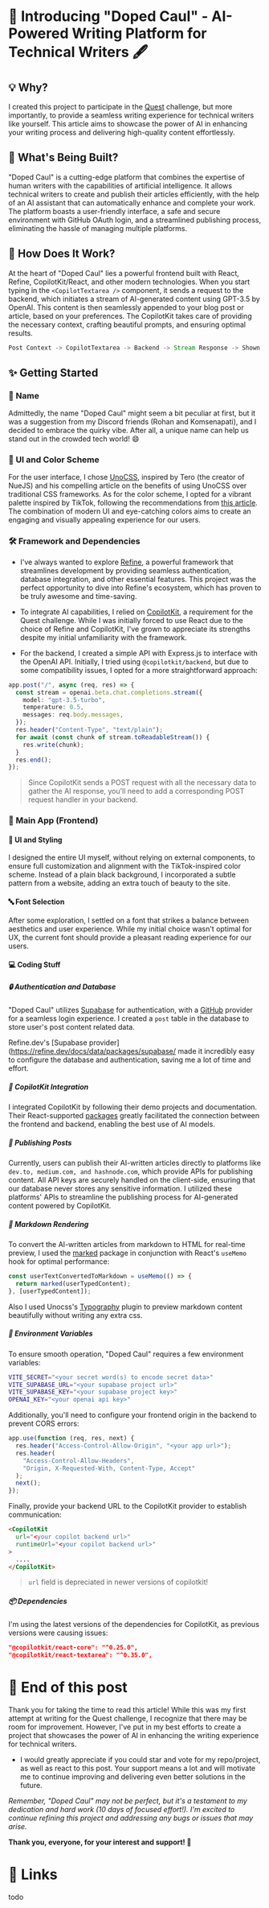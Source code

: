 # 🚀 Introducing "Doped Caul" - AI-Powered Writing Platform for Technical Writers 🖋️

## 💡 Why?

I created this project to participate in the [Quest](https://quine.sh/user/ArnavK-09) challenge, but more importantly, to provide a seamless writing experience for technical writers like yourself. This article aims to showcase the power of AI in enhancing your writing process and delivering high-quality content effortlessly.

## 🔨 What's Being Built?

"Doped Caul" is a cutting-edge platform that combines the expertise of human writers with the capabilities of artificial intelligence. It allows technical writers to create and publish their articles efficiently, with the help of an AI assistant that can automatically enhance and complete your work. The platform boasts a user-friendly interface, a safe and secure environment with GitHub OAuth login, and a streamlined publishing process, eliminating the hassle of managing multiple platforms.

## 🧠 How Does It Work?

At the heart of "Doped Caul" lies a powerful frontend built with React, Refine, CopilotKit/React, and other modern technologies. When you start typing in the `<CopilotTextarea />` component, it sends a request to the backend, which initiates a stream of AI-generated content using GPT-3.5 by OpenAI. This content is then seamlessly appended to your blog post or article, based on your preferences. The CopilotKit takes care of providing the necessary context, crafting beautiful prompts, and ensuring optimal results.

```scala
Post Context -> CopilotTextarea -> Backend -> Stream Response -> Shown on Frontend -> Accepted by Writer
```

## ✨ Getting Started

### 🔖 Name

Admittedly, the name "Doped Caul" might seem a bit peculiar at first, but it was a suggestion from my Discord friends (Rohan and Komsenapati), and I decided to embrace the quirky vibe. After all, a unique name can help us stand out in the crowded tech world! 😄

### 🎨 UI and Color Scheme

For the user interface, I chose [UnoCSS](https://unocss.dev), inspired by Tero (the creator of NueJS) and his compelling article on the benefits of using UnoCSS over traditional CSS frameworks. As for the color scheme, I opted for a vibrant palette inspired by TikTok, following the recommendations from [this article](https://designshack.net/articles/trends/best-website-color-schemes/). The combination of modern UI and eye-catching colors aims to create an engaging and visually appealing experience for our users.

### 🛠️ Framework and Dependencies

- I've always wanted to explore [Refine](https://refine.dev), a powerful framework that streamlines development by providing seamless authentication, database integration, and other essential features. This project was the perfect opportunity to dive into Refine's ecosystem, which has proven to be truly awesome and time-saving.

- To integrate AI capabilities, I relied on [CopilotKit](https://copilotkit.ai), a requirement for the Quest challenge. While I was initially forced to use React due to the choice of Refine and CopilotKit, I've grown to appreciate its strengths despite my initial unfamiliarity with the framework.

- For the backend, I created a simple API with Express.js to interface with the OpenAI API. Initially, I tried using `@copilotkit/backend`, but due to some compatibility issues, I opted for a more straightforward approach:

```typescript
app.post("/", async (req, res) => {
  const stream = openai.beta.chat.completions.stream({
    model: "gpt-3.5-turbo",
    temperature: 0.5,
    messages: req.body.messages,
  });
  res.header("Content-Type", "text/plain");
  for await (const chunk of stream.toReadableStream()) {
    res.write(chunk);
  }
  res.end();
});
```

> Since CopilotKit sends a POST request with all the necessary data to gather the AI response, you'll need to add a corresponding POST request handler in your backend.

### 📝 Main App (Frontend)

#### 🎯 UI and Styling

I designed the entire UI myself, without relying on external components, to ensure full customization and alignment with the TikTok-inspired color scheme. Instead of a plain black background, I incorporated a subtle pattern from a website, adding an extra touch of beauty to the site.

#### 🔤 Font Selection

After some exploration, I settled on a font that strikes a balance between aesthetics and user experience. While my initial choice wasn't optimal for UX, the current font should provide a pleasant reading experience for our users.

#### 💻 Coding Stuff

##### 🔒 Authentication and Database

"Doped Caul" utilizes [Supabase](https://supabase.com) for authentication, with a [GitHub](https://github.com) provider for a seamless login experience. I created a `post` table in the database to store user's post content related data.

Refine.dev's [Supabase provider](https://refine.dev/docs/data/packages/supabase/ made it incredibly easy to configure the database and authentication, saving me a lot of time and effort.

##### 🧠 CopilotKit Integration

I integrated CopilotKit by following their demo projects and documentation. Their React-supported [packages](https://docs.copilotkit.ai/getting-started/quickstart-textarea) greatly facilitated the connection between the frontend and backend, enabling the best use of AI models.

##### 🚀 Publishing Posts

Currently, users can publish their AI-written articles directly to platforms like `dev.to, medium.com, and hashnode.com`, which provide APIs for publishing content. All API keys are securely handled on the client-side, ensuring that our database never stores any sensitive information. I utilized these platforms' APIs to streamline the publishing process for AI-generated content powered by CopilotKit.

##### 📝 Markdown Rendering

To convert the AI-written articles from markdown to HTML for real-time preview, I used the [marked](https://www.npmjs.com/package/marked) package in conjunction with React's `useMemo` hook for optimal performance:

```typescript
const userTextConvertedToMarkdown = useMemo(() => {
  return marked(userTypedContent);
}, [userTypedContent]);
```

Also I used Unocss's [Typography](https://unocss.dev/presets/typography) plugin to preview markdown content beautifully without writing any extra css.

##### 🔑 Environment Variables

To ensure smooth operation, "Doped Caul" requires a few environment variables:

```bash
VITE_SECRET="<your secret word(s) to encode secret data>"
VITE_SUPABASE_URL="<your supabase project url>"
VITE_SUPABASE_KEY="<your supabase project key>"
OPENAI_KEY="<your openai api key>"
```

Additionally, you'll need to configure your frontend origin in the backend to prevent CORS errors:

```typescript
app.use(function (req, res, next) {
  res.header("Access-Control-Allow-Origin", "<your app url>");
  res.header(
    "Access-Control-Allow-Headers",
    "Origin, X-Requested-With, Content-Type, Accept"
  );
  next();
});
```

Finally, provide your backend URL to the CopilotKit provider to establish communication:

```html
<CopilotKit
  url="<your copilot backend url>"
  runtimeUrl="<your copilot backend url>"
>
  ....
</CopilotKit>
```

> `url` field is depreciated in newer versions of copilotkit!

##### 📦 Dependencies

I'm using the latest versions of the dependencies for CopilotKit, as previous versions were causing issues:

```json
"@copilotkit/react-core": "^0.25.0",
"@copilotkit/react-textarea": "^0.35.0",
```

# 💝 End of this post

Thank you for taking the time to read this article! While this was my first attempt at writing for the Quest challenge, I recognize that there may be room for improvement. However, I've put in my best efforts to create a project that showcases the power of AI in enhancing the writing experience for technical writers.

- I would greatly appreciate if you could star and vote for my repo/project, as well as react to this post. Your support means a lot and will motivate me to continue improving and delivering even better solutions in the future.

_Remember, "Doped Caul" may not be perfect, but it's a testament to my dedication and hard work (10 days of focused effort!). I'm excited to continue refining this project and addressing any bugs or issues that may arise._

**Thank you, everyone, for your interest and support! 🙌**

# 🔗 Links


todo